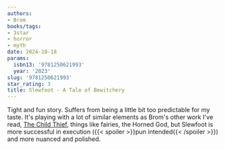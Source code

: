 ```yaml
---
authors:
- Brom
books/tags:
- 3star
- horror
- myth
date: 2024-10-18
params:
  isbn13: '9781250621993'
  year: '2023'
slug: '9781250621993'
star_rating: 3
title: Slewfoot - A Tale of Bewitchery
---
```


Tight and fun story. Suffers from being a little bit too predictable for my taste. It's playing with a lot of similar elements as Brom's other work I've read, [The Child Thief](/books/9780061671340), things like fairies, the Horned God, but Slewfoot is more successful in execution ({{< spoiler >}}pun intended{{< /spoiler >}}) and more nuanced and polished.

<!--more-->